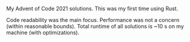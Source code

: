 My Advent of Code 2021 solutions. This was my first time using Rust.

Code readability was the main focus. Performance was not a concern (within reasonable bounds).
Total runtime of all solutions is ~10 s on my machine (with optimizations).
